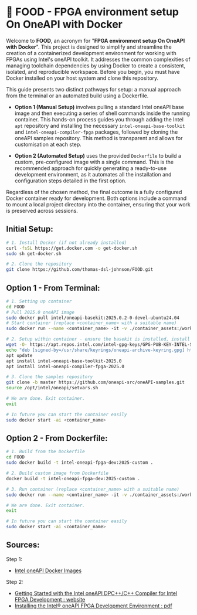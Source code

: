 # 🥙 FOOD - FPGA environment setup On OneAPI with Docker

Welcome to **FOOD**, an acronym for "**FPGA environment setup On OneAPI with Docker**". This project is designed to simplify and streamline the creation of a containerized development environment for working with FPGAs using Intel's oneAPI toolkit. It addresses the common complexities of managing toolchain dependencies by using Docker to create a consistent, isolated, and reproducible workspace. Before you begin, you must have Docker installed on your host system and clone this repository.

This guide presents two distinct pathways for setup: a manual approach from the terminal or an automated build using a Dockerfile.

* **Option 1 (Manual Setup)** involves pulling a standard Intel oneAPI base image and then executing a series of shell commands inside the running container. This hands-on process guides you through adding the Intel `apt` repository and installing the necessary `intel-oneapi-base-toolkit` and `intel-oneapi-compiler-fpga` packages, followed by cloning the oneAPI samples repository. This method is transparent and allows for customisation at each step.

* **Option 2 (Automated Setup)** uses the provided `Dockerfile` to build a custom, pre-configured image with a single command. This is the recommended approach for quickly generating a ready-to-use development environment, as it automates all the installation and configuration steps detailed in the first option.

Regardless of the chosen method, the final outcome is a fully configured Docker container ready for development. Both options include a command to mount a local project directory into the container, ensuring that your work is preserved across sessions.

## Initial Setup:
```bash
# 1. Install Docker (if not already installed)
curl -fsSL https://get.docker.com -o get-docker.sh
sudo sh get-docker.sh

# 2. Clone the repository
git clone https://github.com/thomas-dsl-johnson/FOOD.git
```

## Option 1 - From Terminal: 

```bash
# 1. Setting up container
cd FOOD
# Pull 2025.0 oneAPI image
sudo docker pull intel/oneapi-basekit:2025.0.2-0-devel-ubuntu24.04
# Start container (replace <container_name> with a suitable name)
sudo docker run --name <container_name> -it -v ./container_assets:/workspace intel/oneapi-basekit:2025.0.2-0-devel-ubuntu24.04 /bin/bash

# 2. Setup within container - ensure the basekit is installed, install the fpga add-on
wget -O- https://apt.repos.intel.com/intel-gpg-keys/GPG-PUB-KEY-INTEL-SW-PRODUCTS.PUB | gpg --dearmor | tee /usr/share/keyrings/oneapi-archive-keyring.gpg > /dev/null
echo "deb [signed-by=/usr/share/keyrings/oneapi-archive-keyring.gpg] https://apt.repos.intel.com/oneapi all main" | tee /etc/apt/sources.list.d/oneAPI.list
apt update
apt install intel-oneapi-base-toolkit-2025.0
apt install intel-oneapi-compiler-fpga-2025.0

# 3. Clone the samples repository
git clone -b master https://github.com/oneapi-src/oneAPI-samples.git
source /opt/intel/oneapi/setvars.sh

# We are done. Exit container.
exit

# In future you can start the container easily
sudo docker start -ai <container_name>
```

## Option 2 - From Dockerfile: 
```bash
# 1. Build from the Dockerfile
cd FOOD
sudo docker build -t intel-oneapi-fpga-dev:2025-custom .

# 2. Build custom image from Dockerfile
docker build -t intel-oneapi-fpga-dev:2025-custom .

# 3. Run container (replace <container_name> with a suitable name)
sudo docker run --name <container_name> -it -v ./container_assets:/workspace intel-oneapi-fpga-dev:2025-custom

# We are done. Exit container.
exit

# In future you can start the container easily
sudo docker start -ai <container_name>
```

## Sources:

Step 1:
* [Intel oneAPI Docker Images](https://hub.docker.com/r/intel/oneapi-basekit)

Step 2:
* [Getting Started with the Intel oneAPI DPC++/C++ Compiler for Intel FPGA Development : website](https://www.intel.com/content/www/us/en/docs/oneapi-fpga-add-on/developer-guide/2025-0/getting-started-with-the-intel-oneapi-dpc-c.html)
* [Installing the Intel® oneAPI FPGA Development Environment : pdf](https://cdrdv2.intel.com/v1/dl/getContent/854477)

